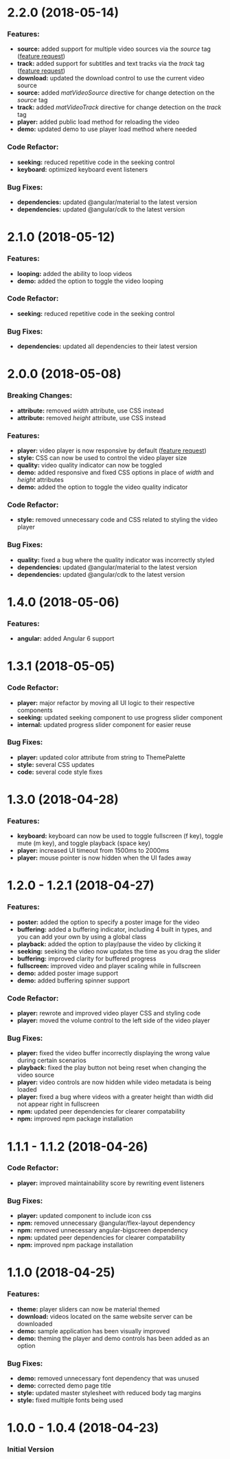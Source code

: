 # 2.2.0 (2018-05-14)

### Features:

- **source:** added support for multiple video sources via the *source* tag ([feature request](https://github.com/nkoehler/mat-video/issues/3))
- **track:** added support for subtitles and text tracks via the *track* tag ([feature request](https://github.com/nkoehler/mat-video/issues/3))
- **download:** updated the download control to use the current video source
- **source:** added *matVideoSource* directive for change detection on the *source* tag
- **track:** added *matVideoTrack* directive for change detection on the *track* tag
- **player:** added public load method for reloading the video
- **demo:** updated demo to use player load method where needed

### Code Refactor:

- **seeking:** reduced repetitive code in the seeking control
- **keyboard:** optimized keyboard event listeners

### Bug Fixes:

- **dependencies:** updated @angular/material to the latest version
- **dependencies:** updated @angular/cdk to the latest version



# 2.1.0 (2018-05-12)

### Features:

- **looping:** added the ability to loop videos
- **demo:** added the option to toggle the video looping

### Code Refactor:

- **seeking:** reduced repetitive code in the seeking control

### Bug Fixes:

- **dependencies:** updated all dependencies to their latest version



# 2.0.0 (2018-05-08)

### Breaking Changes:

- **attribute:** removed *width* attribute, use CSS instead
- **attribute:** removed *height* attribute, use CSS instead

### Features:

- **player:** video player is now responsive by default ([feature request](https://github.com/nkoehler/mat-video/issues/1))
- **style:** CSS can now be used to control the video player size
- **quality:** video quality indicator can now be toggled
- **demo:** added responsive and fixed CSS options in place of *width* and *height* attributes
- **demo:** added the option to toggle the video quality indicator

### Code Refactor:

- **style:** removed unnecessary code and CSS related to styling the video player

### Bug Fixes:

- **quality:** fixed a bug where the quality indicator was incorrectly styled
- **dependencies:** updated @angular/material to the latest version
- **dependencies:** updated @angular/cdk to the latest version



# 1.4.0 (2018-05-06)

### Features:

- **angular:** added Angular 6 support



# 1.3.1 (2018-05-05)

### Code Refactor:

- **player:** major refactor by moving all UI logic to their respective components
- **seeking:** updated seeking component to use progress slider component
- **internal:** updated progress slider component for easier reuse

### Bug Fixes:

- **player:** updated color attribute from string to ThemePalette
- **style:** several CSS updates
- **code:** several code style fixes



# 1.3.0 (2018-04-28)

### Features:

- **keyboard:** keyboard can now be used to toggle fullscreen (f key), toggle mute (m key), and toggle playback (space key)
- **player:** increased UI timeout from 1500ms to 2000ms
- **player:** mouse pointer is now hidden when the UI fades away



# 1.2.0 - 1.2.1 (2018-04-27)

### Features:

- **poster:** added the option to specify a poster image for the video
- **buffering:** added a buffering indicator, including 4 built in types, and you can add your own by using a global class
- **playback:** added the option to play/pause the video by clicking it
- **seeking:** seeking the video now updates the time as you drag the slider
- **buffering:** improved clarity for buffered progress
- **fullscreen:** improved video and player scaling while in fullscreen
- **demo:** added poster image support
- **demo:** added buffering spinner support

### Code Refactor:

- **player:** rewrote and improved video player CSS and styling code
- **player:** moved the volume control to the left side of the video player

### Bug Fixes:

- **player:** fixed the video buffer incorrectly displaying the wrong value during certain scenarios
- **playback:** fixed the play button not being reset when changing the video source
- **player:** video controls are now hidden while video metadata is being loaded
- **player:** fixed a bug where videos with a greater height than width did not appear right in fullscreen
- **npm:** updated peer dependencies for clearer compatability
- **npm:** improved npm package installation



# 1.1.1 - 1.1.2 (2018-04-26)

### Code Refactor:

- **player:** improved maintainability score by rewriting event listeners

### Bug Fixes:

- **player:** updated component to include icon css
- **npm:** removed unnecessary @angular/flex-layout dependency
- **npm:** removed unnecessary angular-bigscreen dependency
- **npm:** updated peer dependencies for clearer compatability
- **npm:** improved npm package installation



# 1.1.0 (2018-04-25)

### Features:

- **theme:** player sliders can now be material themed
- **download:** videos located on the same website server can be downloaded
- **demo:** sample application has been visually improved
- **demo:** theming the player and demo controls has been added as an option

### Bug Fixes:

- **demo:** removed unnecessary font dependency that was unused
- **demo:** corrected demo page title
- **style:** updated master stylesheet with reduced body tag margins
- **style:** fixed multiple fonts being used



# 1.0.0 - 1.0.4 (2018-04-23)

### Initial Version